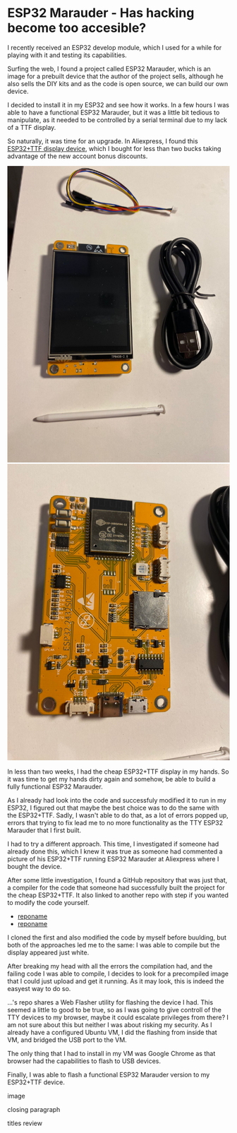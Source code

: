 # ESP32 Marauder - Has hacking become too accesible?
I recently received an ESP32 develop module, which I used for a while for playing with it and testing its capabilities. 

Surfing the web, I found a project called ESP32 Marauder, which is an image for a prebuilt device that the author of the project sells, although he also sells the DIY kits and as the code is open source, we can build our own device. 

I decided to install it in my ESP32 and see how it works. In a few hours I was able to have a functional ESP32 Marauder, but it was a little bit tedious to manipulate, as it needed to be controlled by a serial terminal due to my lack of a TTF display. 

So naturally, it was time for an upgrade. In Aliexpress, I found this [ESP32+TTF display device](https://www.aliexpress.com/item/1005006604267846.html), which I bought for less than two bucks taking advantage of the new account bonus discounts.
<div align=center>
    <img src="assets/esp32-ttf-1.jpeg" width="600" />
    <img src="assets/esp32-ttf-2.jpeg" width="600" />
</div>

In less than two weeks, I had the cheap ESP32+TTF display in my hands. So it was time to get my hands dirty again and somehow, be able to build a fully functional ESP32 Marauder.

As I already had look into the code and successfuly modified it to run in my ESP32, I figured out that maybe the best choice was to do the same with the ESP32+TTF. Sadly, I wasn't able to do that, as a lot of errors popped up, errors that trying to fix lead me to no more functionality as the TTY ESP32 Marauder that I first built.

I had to try a different approach. This time, I investigated if someone had already done this, which I knew it was true as someone had commented a picture of his ESP32+TTF running ESP32 Marauder at Aliexpress where I bought the device.

After some little investigation, I found a GitHub repository that was just that, a compiler for the code that someone had successfully built the project for the cheap ESP32+TTF. It also linked to another repo with step if you wanted to modify the code yourself.
- [reponame](repolink)
- [reponame](repolink)

I cloned the first and also modified the code by myself before buulding, but both of the approaches led me to the same: I was able to compile but the display appeared just white.

After breaking my head with all the errors the compilation had, and the failing code I was able to compile, I decides to look for a precompiled image that I could just upload and get it running. As it may look, this is indeed the easyest way to do so. 

...'s repo shares a Web Flasher utility for flashing the device I had. This seemed a little to good to be true, so as I was going to give controll of the TTY devices to my browser, maybe it could escalate privileges from there? I am not sure about this but neither I was about risking my security. As I already have a configured Ubuntu VM, I did the flashing from inside that VM, and bridged the USB port to the VM. 

The only thing that I had to install in my VM was Google Chrome as that browser had the capabilities to flash to USB devices.

Finally, I was able to flash a functional ESP32 Marauder version to my ESP32+TTF device.

image

closing paragraph

titles
review

